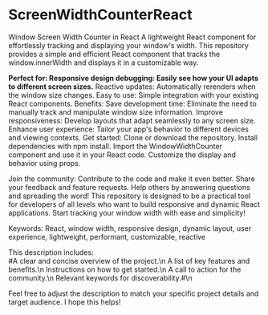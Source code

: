 # ScreenWidthCounterReact
Window Screen Width Counter in React
A lightweight React component for effortlessly tracking and displaying your window's width. 
This repository provides a simple and efficient React component that tracks the window.innerWidth and displays it in a customizable way.

<b>Perfect for:  Responsive design debugging: Easily see how your UI adapts to different screen sizes.</b>
Reactive updates: Automatically rerenders when the window size changes. Easy to use: Simple integration with your existing React components. 
Benefits:  Save development time: Eliminate the need to manually track and manipulate window size information. 
Improve responsiveness: Develop layouts that adapt seamlessly to any screen size. Enhance user experience: Tailor your app's behavior to different devices and viewing contexts.
Get started:  Clone or download the repository.
Install dependencies with npm install.
Import the WindowWidthCounter component and use it in your React code.
Customize the display and behavior using props.

Join the community:  Contribute to the code and make it even better. Share your feedback and feature requests. 
Help others by answering questions and spreading the word! This repository is designed to be a practical tool for developers of all levels who want to build responsive and dynamic React applications. Start tracking your window width with ease and simplicity!

Keywords: React, window width, responsive design, dynamic layout, user experience, lightweight, performant, customizable, reactive 

This description includes:  
#A clear and concise overview of the project.\n
A list of key features and benefits.\n
Instructions on how to get started.\n
A call to action for the community.\n
Relevant keywords for discoverability.#\n

Feel free to adjust the description to match your specific project details and target audience. I hope this helps!

